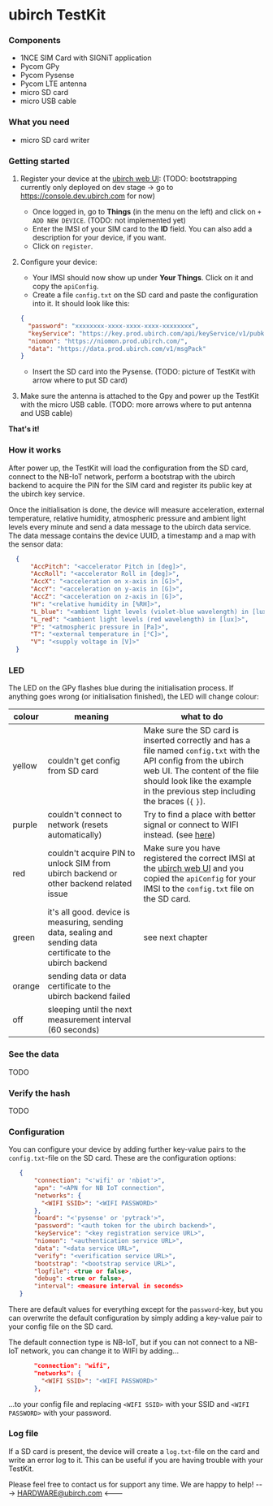 # ubirch TestKit

### Components
- 1NCE SIM Card with SIGNiT application
- Pycom GPy
- Pycom Pysense
- Pycom LTE antenna
- micro SD card
- micro USB cable

### What you need
- micro SD card writer

### Getting started
1. Register your device at the [ubirch web UI](https://console.prod.ubirch.com):  (TODO: bootstrapping currently only deployed on dev stage -> go to https://console.dev.ubirch.com for now)
    * Once logged in, go to **Things** (in the menu on the left) and click on `+ ADD NEW DEVICE`.  (TODO: not implemented yet)
    * Enter the IMSI of your SIM card to the **ID** field. You can also add a description for your device, if you want.
    * Click on `register`.
    
1. Configure your device:
    * Your IMSI should now show up under **Your Things**. Click on it and copy the `apiConfig`.
    * Create a file `config.txt` on the SD card and paste the configuration into it. It should look like this:
    ```json
    {
      "password": "xxxxxxxx-xxxx-xxxx-xxxx-xxxxxxxx",
      "keyService": "https://key.prod.ubirch.com/api/keyService/v1/pubkey/mpack",
      "niomon": "https://niomon.prod.ubirch.com/",
      "data": "https://data.prod.ubirch.com/v1/msgPack"
    }
    ```
   * Insert the SD card into the Pysense. (TODO: picture of TestKit with arrow where to put SD card)
1. Make sure the antenna is attached to the Gpy and power up the TestKit with the micro USB cable. (TODO: more arrows where to put antenna and USB cable)

**That's it!**

### How it works
After power up, the TestKit will load the configuration from the SD card, connect to the NB-IoT network,
 perform a bootstrap with the ubirch backend to acquire the PIN for the SIM card and register its public key at the
 ubirch key service.
 
Once the initialisation is done, the device will measure acceleration, external temperature, relative humidity,
 atmospheric pressure and ambient light levels every minute and send a data message to the ubirch data service.
 The data message contains the device UUID, a timestamp and a map with the sensor data:
  ```json
    {
        "AccPitch": "<accelerator Pitch in [deg]>",
        "AccRoll": "<accelerator Roll in [deg]>",
        "AccX": "<acceleration on x-axis in [G]>",
        "AccY": "<acceleration on y-axis in [G]>",
        "AccZ": "<acceleration on z-axis in [G]>",
        "H": "<relative humidity in [%RH]>",
        "L_blue": "<ambient light levels (violet-blue wavelength) in [lux]>",
        "L_red": "<ambient light levels (red wavelength) in [lux]>",
        "P": "<atmospheric pressure in [Pa]>",
        "T": "<external temperature in [°C]>",
        "V": "<supply voltage in [V]>"
    }
```
 
### LED
The LED on the GPy flashes blue during the initialisation process. If anything goes wrong (or initialisation finished),
 the LED will change colour:

| colour | meaning | what to do |
|--------|---------|------------|
| yellow | couldn't get config from SD card | Make sure the SD card is inserted correctly and has a file named `config.txt` with the API config from the ubirch web UI. The content of the file should look like the example in the previous step including the braces (`{` `}`).
| purple | couldn't connect to network (resets automatically) | Try to find a place with better signal or connect to WIFI instead. (see [here](#configuration))
| red | couldn't acquire PIN to unlock SIM from ubirch backend or other backend related issue | Make sure you have registered the correct IMSI at the [ubirch web UI](https://console.prod.ubirch.com) and you copied the `apiConfig` for your IMSI to the `config.txt` file on the SD card.
| green | it's all good. device is measuring, sending data, sealing and sending data certificate to the ubirch backend| see next chapter |
| orange | sending data or data certificate to the ubirch backend failed |  |
| off | sleeping until the next measurement interval (60 seconds) | 

### See the data
TODO

### Verify the hash
TODO

### Configuration
You can configure your device by adding further key-value pairs to the `config.txt`-file on the SD card.
 These are the configuration options:
 ```json
    {
        "connection": "<'wifi' or 'nbiot'>",
        "apn": "<APN for NB IoT connection",
        "networks": {
          "<WIFI SSID>": "<WIFI PASSWORD>"
        },
        "board": "<'pysense' or 'pytrack'>",
        "password": "<auth token for the ubirch backend>",
        "keyService": "<key registration service URL>",
        "niomon": "<authentication service URL>",
        "data": "<data service URL>",
        "verify": "<verification service URL>",
        "bootstrap": "<bootstrap service URL>",
        "logfile": <true or false>,
        "debug": <true or false>,
        "interval": <measure interval in seconds>
    }
```
There are default values for everything except for the `password`-key, but you can overwrite the default configuration
 by simply adding a key-value pair to your config file on the SD card.

The default connection type is NB-IoT, but if you can not connect to a NB-IoT network, you can change it to WIFI by adding...
 ```json
        "connection": "wifi",
        "networks": {
          "<WIFI SSID>": "<WIFI PASSWORD>"
        },
```
...to your config file and replacing `<WIFI SSID>` with your SSID and `<WIFI PASSWORD>` with your password.

### Log file
If a SD card is present, the device will create a `log.txt`-file on the card and write an error log to it.
 This can be useful if you are having trouble with your TestKit. 
 
 Please feel free to contact us for support any time. We are happy to help!
 ---> HARDWARE@ubirch.com <---